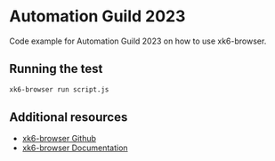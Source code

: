 # Automation Guild 2023

Code example for Automation Guild 2023 on how to use xk6-browser.

## Running the test

```bash
xk6-browser run script.js
```

## Additional resources
- [xk6-browser Github](https://github.com/grafana/xk6-browser)
- [xk6-browser Documentation](https://k6.io/docs/javascript-api/xk6-browser/)
